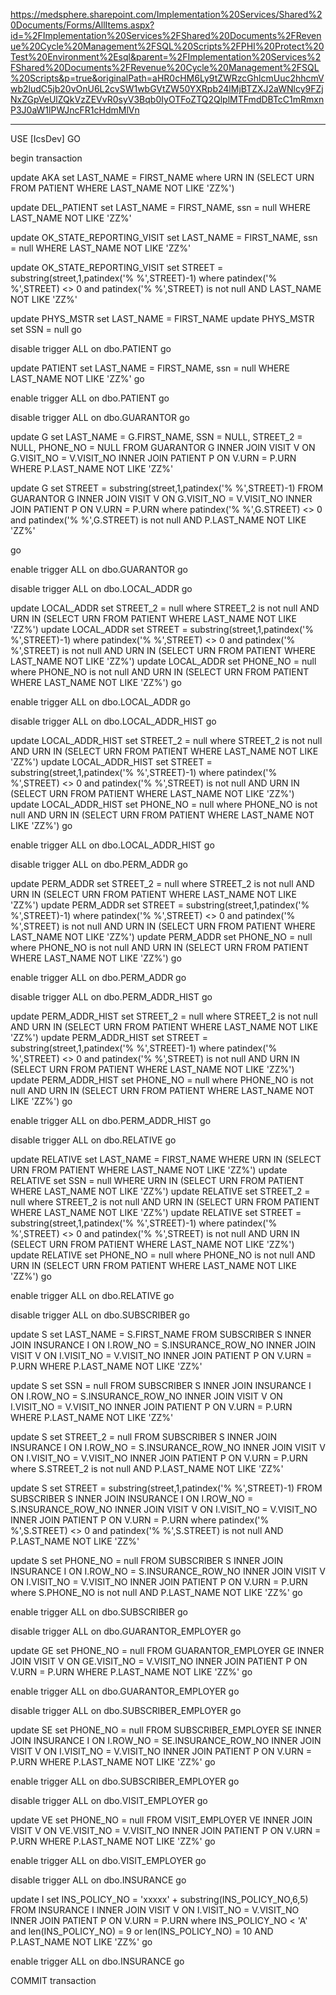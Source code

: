 https://medsphere.sharepoint.com/Implementation%20Services/Shared%20Documents/Forms/AllItems.aspx?id=%2FImplementation%20Services%2FShared%20Documents%2FRevenue%20Cycle%20Management%2FSQL%20Scripts%2FPHI%20Protect%20Test%20Environment%2Esql&parent=%2FImplementation%20Services%2FShared%20Documents%2FRevenue%20Cycle%20Management%2FSQL%20Scripts&p=true&originalPath=aHR0cHM6Ly9tZWRzcGhlcmUuc2hhcmVwb2ludC5jb20vOnU6L2cvSW1wbGVtZW50YXRpb24lMjBTZXJ2aWNlcy9FZjNxZGpVeUlZQkVzZEVvR0syV3Bqb0IyOTFoZTQ2QlplMTFmdDBTcC1mRmxnP3J0aW1lPWJncFR1cHdmMlVn

----------------------------------------

USE [IcsDev]
GO

begin transaction

update AKA set LAST_NAME = FIRST_NAME where URN IN (SELECT URN FROM PATIENT WHERE LAST_NAME NOT LIKE 'ZZ%')

update DEL_PATIENT set LAST_NAME = FIRST_NAME, ssn = null WHERE LAST_NAME NOT LIKE 'ZZ%'

update OK_STATE_REPORTING_VISIT set LAST_NAME = FIRST_NAME, ssn = null  WHERE LAST_NAME NOT LIKE 'ZZ%'

update OK_STATE_REPORTING_VISIT set STREET = substring(street,1,patindex('% %',STREET)-1) 
	where patindex('% %',STREET) <> 0 and patindex('% %',STREET) is not null AND LAST_NAME NOT LIKE 'ZZ%'

update PHYS_MSTR set LAST_NAME = FIRST_NAME
update PHYS_MSTR set SSN = null
go

disable trigger ALL on dbo.PATIENT
go

update PATIENT set LAST_NAME = FIRST_NAME, ssn = null  WHERE LAST_NAME NOT LIKE 'ZZ%'
go

enable trigger ALL on dbo.PATIENT
go

disable trigger ALL on dbo.GUARANTOR
go

update G set LAST_NAME = G.FIRST_NAME, SSN = NULL, STREET_2 = NULL, PHONE_NO = NULL
FROM GUARANTOR G
INNER JOIN VISIT V ON G.VISIT_NO = V.VISIT_NO
INNER JOIN PATIENT P ON V.URN = P.URN
  WHERE P.LAST_NAME NOT LIKE 'ZZ%'


update G set STREET = substring(street,1,patindex('% %',STREET)-1) 
FROM GUARANTOR G
INNER JOIN VISIT V ON G.VISIT_NO = V.VISIT_NO
INNER JOIN PATIENT P ON V.URN = P.URN
	where patindex('% %',G.STREET) <> 0 and patindex('% %',G.STREET) is not null AND  P.LAST_NAME NOT LIKE 'ZZ%'

go

enable trigger ALL on dbo.GUARANTOR
go


disable trigger ALL on dbo.LOCAL_ADDR
go

update LOCAL_ADDR set STREET_2 = null where STREET_2 is not null  AND URN IN (SELECT URN FROM PATIENT WHERE LAST_NAME NOT LIKE 'ZZ%')
update LOCAL_ADDR set STREET = substring(street,1,patindex('% %',STREET)-1) 
	where patindex('% %',STREET) <> 0 and patindex('% %',STREET) is not null AND URN IN (SELECT URN FROM PATIENT WHERE LAST_NAME NOT LIKE 'ZZ%')
update LOCAL_ADDR set PHONE_NO = null where PHONE_NO is not null AND URN IN (SELECT URN FROM PATIENT WHERE LAST_NAME NOT LIKE 'ZZ%')
go

enable trigger ALL on dbo.LOCAL_ADDR
go


disable trigger ALL on dbo.LOCAL_ADDR_HIST
go

update LOCAL_ADDR_HIST set STREET_2 = null where STREET_2 is not null AND URN IN (SELECT URN FROM PATIENT WHERE LAST_NAME NOT LIKE 'ZZ%')
update LOCAL_ADDR_HIST set STREET = substring(street,1,patindex('% %',STREET)-1) 
	where patindex('% %',STREET) <> 0 and patindex('% %',STREET) is not null AND URN IN (SELECT URN FROM PATIENT WHERE LAST_NAME NOT LIKE 'ZZ%')
update LOCAL_ADDR_HIST set PHONE_NO = null where PHONE_NO is not null AND URN IN (SELECT URN FROM PATIENT WHERE LAST_NAME NOT LIKE 'ZZ%')
go

enable trigger ALL on dbo.LOCAL_ADDR_HIST
go

disable trigger ALL on dbo.PERM_ADDR
go

update PERM_ADDR set STREET_2 = null where STREET_2 is not null AND URN IN (SELECT URN FROM PATIENT WHERE LAST_NAME NOT LIKE 'ZZ%')
update PERM_ADDR set STREET = substring(street,1,patindex('% %',STREET)-1) 
	where patindex('% %',STREET) <> 0 and patindex('% %',STREET) is not null AND URN IN (SELECT URN FROM PATIENT WHERE LAST_NAME NOT LIKE 'ZZ%')
update PERM_ADDR set PHONE_NO = null where PHONE_NO is not null AND URN IN (SELECT URN FROM PATIENT WHERE LAST_NAME NOT LIKE 'ZZ%')
go

enable trigger ALL on dbo.PERM_ADDR
go

disable trigger ALL on dbo.PERM_ADDR_HIST
go

update PERM_ADDR_HIST set STREET_2 = null where STREET_2 is not null AND URN IN (SELECT URN FROM PATIENT WHERE LAST_NAME NOT LIKE 'ZZ%')
update PERM_ADDR_HIST set STREET = substring(street,1,patindex('% %',STREET)-1) 
	where patindex('% %',STREET) <> 0 and patindex('% %',STREET) is not null AND URN IN (SELECT URN FROM PATIENT WHERE LAST_NAME NOT LIKE 'ZZ%')
update PERM_ADDR_HIST set PHONE_NO = null where PHONE_NO is not null AND URN IN (SELECT URN FROM PATIENT WHERE LAST_NAME NOT LIKE 'ZZ%')
go

enable trigger ALL on dbo.PERM_ADDR_HIST
go

disable trigger ALL on dbo.RELATIVE
go

update RELATIVE set LAST_NAME = FIRST_NAME WHERE URN IN (SELECT URN FROM PATIENT WHERE LAST_NAME NOT LIKE 'ZZ%')
update RELATIVE set SSN = null WHERE URN IN (SELECT URN FROM PATIENT WHERE LAST_NAME NOT LIKE 'ZZ%')
update RELATIVE set STREET_2 = null where STREET_2 is not null AND URN IN (SELECT URN FROM PATIENT WHERE LAST_NAME NOT LIKE 'ZZ%')
update RELATIVE set STREET = substring(street,1,patindex('% %',STREET)-1) 
	where patindex('% %',STREET) <> 0 and patindex('% %',STREET) is not null AND URN IN (SELECT URN FROM PATIENT WHERE LAST_NAME NOT LIKE 'ZZ%')
update RELATIVE set PHONE_NO = null where PHONE_NO is not null AND URN IN (SELECT URN FROM PATIENT WHERE LAST_NAME NOT LIKE 'ZZ%')
go

enable trigger ALL on dbo.RELATIVE
go

disable trigger ALL on dbo.SUBSCRIBER
go

update S set LAST_NAME = S.FIRST_NAME 
FROM SUBSCRIBER S 
INNER JOIN INSURANCE I ON I.ROW_NO = S.INSURANCE_ROW_NO
INNER JOIN VISIT V ON I.VISIT_NO = V.VISIT_NO
INNER JOIN PATIENT P ON V.URN = P.URN
WHERE P.LAST_NAME NOT LIKE 'ZZ%'

update S set SSN = null 
FROM SUBSCRIBER S
INNER JOIN INSURANCE I ON I.ROW_NO = S.INSURANCE_ROW_NO
INNER JOIN VISIT V ON I.VISIT_NO = V.VISIT_NO
INNER JOIN PATIENT P ON V.URN = P.URN
WHERE P.LAST_NAME NOT LIKE 'ZZ%'

update S set STREET_2 = null 
FROM SUBSCRIBER S 
INNER JOIN INSURANCE I ON I.ROW_NO = S.INSURANCE_ROW_NO
INNER JOIN VISIT V ON I.VISIT_NO = V.VISIT_NO
INNER JOIN PATIENT P ON V.URN = P.URN
where S.STREET_2 is not null AND P.LAST_NAME NOT LIKE 'ZZ%'

update S set STREET = substring(street,1,patindex('% %',STREET)-1) 
FROM SUBSCRIBER S
INNER JOIN INSURANCE I ON I.ROW_NO = S.INSURANCE_ROW_NO
INNER JOIN VISIT V ON I.VISIT_NO = V.VISIT_NO
INNER JOIN PATIENT P ON V.URN = P.URN
	where patindex('% %',S.STREET) <> 0 and patindex('% %',S.STREET) is not null AND P.LAST_NAME NOT LIKE 'ZZ%'

update S set PHONE_NO = null
FROM SUBSCRIBER S
INNER JOIN INSURANCE I ON I.ROW_NO = S.INSURANCE_ROW_NO
INNER JOIN VISIT V ON I.VISIT_NO = V.VISIT_NO
INNER JOIN PATIENT P ON V.URN = P.URN
 where S.PHONE_NO is not null AND P.LAST_NAME NOT LIKE 'ZZ%'
go

enable trigger ALL on dbo.SUBSCRIBER
go

disable trigger ALL on dbo.GUARANTOR_EMPLOYER
go

update GE set PHONE_NO = null
FROM GUARANTOR_EMPLOYER GE
INNER JOIN VISIT V ON GE.VISIT_NO = V.VISIT_NO
INNER JOIN PATIENT P ON V.URN = P.URN
WHERE P.LAST_NAME NOT LIKE 'ZZ%'
go

enable trigger ALL on dbo.GUARANTOR_EMPLOYER
go

disable trigger ALL on dbo.SUBSCRIBER_EMPLOYER
go

update SE set PHONE_NO = null
FROM SUBSCRIBER_EMPLOYER SE
INNER JOIN INSURANCE I ON I.ROW_NO = SE.INSURANCE_ROW_NO
INNER JOIN VISIT V ON I.VISIT_NO = V.VISIT_NO
INNER JOIN PATIENT P ON V.URN = P.URN
WHERE P.LAST_NAME NOT LIKE 'ZZ%'
go

enable trigger ALL on dbo.SUBSCRIBER_EMPLOYER
go

disable trigger ALL on dbo.VISIT_EMPLOYER
go

update VE set PHONE_NO = null
FROM VISIT_EMPLOYER VE
INNER JOIN VISIT V ON VE.VISIT_NO = V.VISIT_NO
INNER JOIN PATIENT P ON V.URN = P.URN
WHERE P.LAST_NAME NOT LIKE 'ZZ%'
go

enable trigger ALL on dbo.VISIT_EMPLOYER
go

disable trigger ALL on dbo.INSURANCE
go

update I set INS_POLICY_NO = 'xxxxx' + substring(INS_POLICY_NO,6,5)
FROM INSURANCE I
INNER JOIN VISIT V ON I.VISIT_NO = V.VISIT_NO
INNER JOIN PATIENT P ON V.URN = P.URN
where INS_POLICY_NO < 'A'
and len(INS_POLICY_NO) = 9 or len(INS_POLICY_NO) = 10 AND P.LAST_NAME NOT LIKE 'ZZ%'
go

enable trigger ALL on dbo.INSURANCE
go

COMMIT transaction
